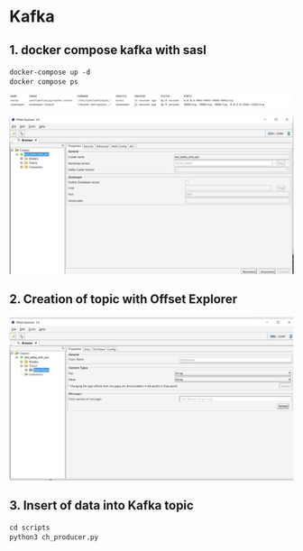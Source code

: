 # Kafka
## 1. docker compose kafka with sasl
`docker-compose up -d`  
`docker compose ps`

![Intermediate results](https://github.com/Basilt69/WB_Practice_BI_Olap/blob/master/Kafka/images/img.png)

![Offset Explorer is connected](https://github.com/Basilt69/WB_Practice_BI_Olap/blob/master/Kafka/images/img_1.png)

## 2. Creation of topic with Offset Explorer

![New test topic](https://github.com/Basilt69/WB_Practice_BI_Olap/blob/master/Kafka/images/img_2.png)

## 3. Insert of data into Kafka topic
`cd scripts`  
`python3 ch_producer.py`
